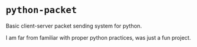 # `python-packet`
Basic client-server packet sending system for python.

I am far from familiar with proper python practices, was just a fun project.
